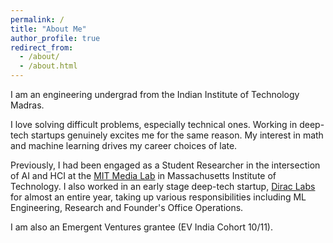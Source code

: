 ```yaml
---
permalink: /
title: "About Me"
author_profile: true
redirect_from: 
  - /about/
  - /about.html
---
```


I am an engineering undergrad from the Indian Institute of Technology Madras. 

I love solving difficult problems, especially technical ones. Working in deep-tech startups genuinely excites me for the same reason. 
My interest in math and machine learning drives my career choices of late. 

Previously, I had been engaged as a Student Researcher in the intersection of AI and HCI at the [MIT Media Lab](https://www.media.mit.edu/) in Massachusetts Institute of Technology. I also worked in an early stage deep-tech startup, [Dirac Labs](https://diraclabs.com) for almost an entire year, taking up various responsibilities including ML Engineering, Research and Founder's Office Operations.

I am also an Emergent Ventures grantee (EV India Cohort 10/11).


